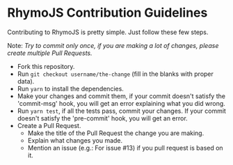 # RhymoJS Contribution Guidelines

Contributing to RhymoJS is pretty simple. Just follow these few steps.

Note: <i>Try to commit only once, if you are making a lot of changes, please create multiple Pull Requests.</i>

- Fork this repository.
- Run `git checkout username/the-change` (fill in the blanks with proper data).
- Run `yarn` to install the dependencies.
- Make your changes and commit them, if your commit doesn't satisfy the 'commit-msg' hook, you will get an error explaining what you did wrong.
- Run `yarn test`, if all the tests pass, commit your changes. If your commit doesn't satisfy the 'pre-commit' hook, you will get an error.
- Create a Pull Request.
  - Make the title of the Pull Request the change you are making.
  - Explain what changes you made.
  - Mention an issue (e.g.: For issue #13) if you pull request is based on it.
